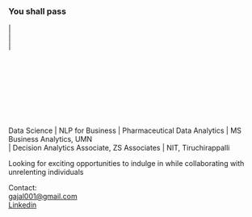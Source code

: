 ### You shall pass
|  
|  
|  
&nbsp;  
&nbsp;  
&nbsp;  
&nbsp;  
&nbsp;  
&nbsp;  
&nbsp;  
&nbsp;  
 

 
Data Science | NLP for Business | Pharmaceutical Data Analytics | MS Business Analytics, UMN  
| Decision Analytics Associate, ZS Associates | NIT, Tiruchirappalli  

Looking for exciting opportunities to indulge in while collaborating with unrelenting individuals

Contact:  
gajal001@gmail.com  
[Linkedin](https://www.linkedin.com/in/ramgs/) 

<!--
**DumBiriyani/DumBiriyani** is a ✨ _special_ ✨ repository because its `README.md` (this file) appears on your GitHub profile.

Here are some ideas to get you started:

- 🔭 I’m currently working on ...
- 🌱 I’m currently learning ...
- 👯 I’m looking to collaborate on ...
- 🤔 I’m looking for help with ...
- 💬 Ask me about ...
- 📫 How to reach me: ...
- 😄 Pronouns: ...
- ⚡ Fun fact: ...
-->
